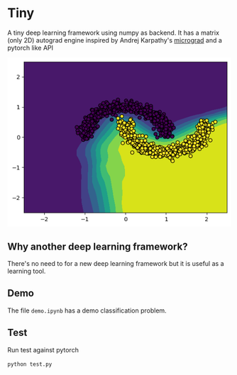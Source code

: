 # Tiny

A tiny deep learning framework using numpy as backend. It has a matrix (only 2D)
autograd engine inspired by Andrej Karpathy's
[micrograd](https://github.com/karpathy/micrograd) and a pytorch like API

![Results of a simple classification problem](demo.png)

## Why another deep learning framework?

There's no need to for a new deep learning framework but it is useful as a
learning tool.

## Demo

The file `demo.ipynb` has a demo classification problem.

## Test

Run test against pytorch

`python test.py`

